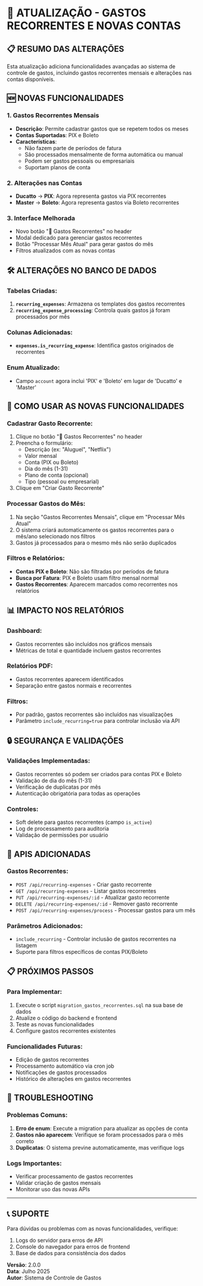 # 🚀 ATUALIZAÇÃO - GASTOS RECORRENTES E NOVAS CONTAS

## 📋 **RESUMO DAS ALTERAÇÕES**

Esta atualização adiciona funcionalidades avançadas ao sistema de controle de gastos, incluindo gastos recorrentes mensais e alterações nas contas disponíveis.

## 🆕 **NOVAS FUNCIONALIDADES**

### 1. **Gastos Recorrentes Mensais**
- **Descrição**: Permite cadastrar gastos que se repetem todos os meses
- **Contas Suportadas**: PIX e Boleto
- **Características**:
  - Não fazem parte de períodos de fatura
  - São processados mensalmente de forma automática ou manual
  - Podem ser gastos pessoais ou empresariais
  - Suportam planos de conta

### 2. **Alterações nas Contas**
- **Ducatto** → **PIX**: Agora representa gastos via PIX recorrentes
- **Master** → **Boleto**: Agora representa gastos via Boleto recorrentes

### 3. **Interface Melhorada**
- Novo botão "🔄 Gastos Recorrentes" no header
- Modal dedicado para gerenciar gastos recorrentes
- Botão "Processar Mês Atual" para gerar gastos do mês
- Filtros atualizados com as novas contas

## 🛠️ **ALTERAÇÕES NO BANCO DE DADOS**

### Tabelas Criadas:
1. **`recurring_expenses`**: Armazena os templates dos gastos recorrentes
2. **`recurring_expense_processing`**: Controla quais gastos já foram processados por mês

### Colunas Adicionadas:
- **`expenses.is_recurring_expense`**: Identifica gastos originados de recorrentes

### Enum Atualizado:
- Campo `account` agora inclui 'PIX' e 'Boleto' em lugar de 'Ducatto' e 'Master'

## 🔧 **COMO USAR AS NOVAS FUNCIONALIDADES**

### **Cadastrar Gasto Recorrente:**
1. Clique no botão "🔄 Gastos Recorrentes" no header
2. Preencha o formulário:
   - Descrição (ex: "Aluguel", "Netflix")
   - Valor mensal
   - Conta (PIX ou Boleto)
   - Dia do mês (1-31)
   - Plano de conta (opcional)
   - Tipo (pessoal ou empresarial)
3. Clique em "Criar Gasto Recorrente"

### **Processar Gastos do Mês:**
1. Na seção "Gastos Recorrentes Mensais", clique em "Processar Mês Atual"
2. O sistema criará automaticamente os gastos recorrentes para o mês/ano selecionado nos filtros
3. Gastos já processados para o mesmo mês não serão duplicados

### **Filtros e Relatórios:**
- **Contas PIX e Boleto**: Não são filtradas por períodos de fatura
- **Busca por Fatura**: PIX e Boleto usam filtro mensal normal
- **Gastos Recorrentes**: Aparecem marcados como recorrentes nos relatórios

## 📊 **IMPACTO NOS RELATÓRIOS**

### **Dashboard:**
- Gastos recorrentes são incluídos nos gráficos mensais
- Métricas de total e quantidade incluem gastos recorrentes

### **Relatórios PDF:**
- Gastos recorrentes aparecem identificados
- Separação entre gastos normais e recorrentes

### **Filtros:**
- Por padrão, gastos recorrentes são incluídos nas visualizações
- Parâmetro `include_recurring=true` para controlar inclusão via API

## 🔒 **SEGURANÇA E VALIDAÇÕES**

### **Validações Implementadas:**
- Gastos recorrentes só podem ser criados para contas PIX e Boleto
- Validação de dia do mês (1-31)
- Verificação de duplicatas por mês
- Autenticação obrigatória para todas as operações

### **Controles:**
- Soft delete para gastos recorrentes (campo `is_active`)
- Log de processamento para auditoria
- Validação de permissões por usuário

## 🚀 **APIS ADICIONADAS**

### **Gastos Recorrentes:**
- `POST /api/recurring-expenses` - Criar gasto recorrente
- `GET /api/recurring-expenses` - Listar gastos recorrentes
- `PUT /api/recurring-expenses/:id` - Atualizar gasto recorrente
- `DELETE /api/recurring-expenses/:id` - Remover gasto recorrente
- `POST /api/recurring-expenses/process` - Processar gastos para um mês

### **Parâmetros Adicionados:**
- `include_recurring` - Controlar inclusão de gastos recorrentes na listagem
- Suporte para filtros específicos de contas PIX/Boleto

## 📋 **PRÓXIMOS PASSOS**

### **Para Implementar:**
1. Execute o script `migration_gastos_recorrentes.sql` na sua base de dados
2. Atualize o código do backend e frontend
3. Teste as novas funcionalidades
4. Configure gastos recorrentes existentes

### **Funcionalidades Futuras:**
- Edição de gastos recorrentes
- Processamento automático via cron job
- Notificações de gastos processados
- Histórico de alterações em gastos recorrentes

## 🐛 **TROUBLESHOOTING**

### **Problemas Comuns:**
1. **Erro de enum**: Execute a migration para atualizar as opções de conta
2. **Gastos não aparecem**: Verifique se foram processados para o mês correto
3. **Duplicatas**: O sistema previne automaticamente, mas verifique logs

### **Logs Importantes:**
- Verificar processamento de gastos recorrentes
- Validar criação de gastos mensais
- Monitorar uso das novas APIs

---

## 📞 **SUPORTE**

Para dúvidas ou problemas com as novas funcionalidades, verifique:
1. Logs do servidor para erros de API
2. Console do navegador para erros de frontend
3. Base de dados para consistência dos dados

**Versão**: 2.0.0  
**Data**: Julho 2025  
**Autor**: Sistema de Controle de Gastos
